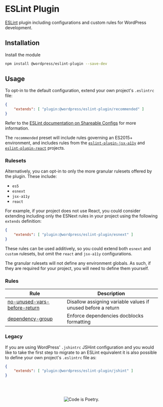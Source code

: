 # ESLint Plugin

[ESLint](https://eslint.org/) plugin including configurations and custom rules for WordPress development.

## Installation

Install the module

```bash
npm install @wordpress/eslint-plugin --save-dev
```

## Usage

To opt-in to the default configuration, extend your own project's `.eslintrc` file:

```json
{
	"extends": [ "plugin:@wordpress/eslint-plugin/recommended" ]
}
```

Refer to the [ESLint documentation on Shareable Configs](http://eslint.org/docs/developer-guide/shareable-configs) for more information.

The `recommended` preset will include rules governing an ES2015+ environment, and includes rules from the [`eslint-plugin-jsx-a11y`](https://github.com/evcohen/eslint-plugin-jsx-a11y) and [`eslint-plugin-react`](https://github.com/yannickcr/eslint-plugin-react) projects.

### Rulesets

Alternatively, you can opt-in to only the more granular rulesets offered by the plugin. These include:

- `es5`
- `esnext`
- `jsx-a11y`
- `react`

For example, if your project does not use React, you could consider extending including only the ESNext rules in your project using the following `extends` definition:

```json
{
	"extends": [ "plugin:@wordpress/eslint-plugin/esnext" ]
}
```

These rules can be used additively, so you could extend both `esnext` and `custom` rulesets, but omit the `react` and `jsx-a11y` configurations.

The granular rulesets will not define any environment globals. As such, if they are required for your project, you will need to define them yourself.

### Rules

Rule|Description
---|---
[no-unused-vars-before-return](/packages/eslint-plugin/docs/rules/no-unused-vars-before-return.md)|Disallow assigning variable values if unused before a return
[dependency-group](/packages/eslint-plugin/docs/rules/dependency-group.md)|Enforce dependencies docblocks formatting

### Legacy

If you are using WordPress' `.jshintrc` JSHint configuration and you would like to take the first step to migrate to an ESLint equivalent it is also possible to define your own project's `.eslintrc` file as:

```json
{
	"extends": [ "plugin:@wordpress/eslint-plugin/jshint" ]
}
```

<br/><br/><p align="center"><img src="https://s.w.org/style/images/codeispoetry.png?1" alt="Code is Poetry." /></p>
